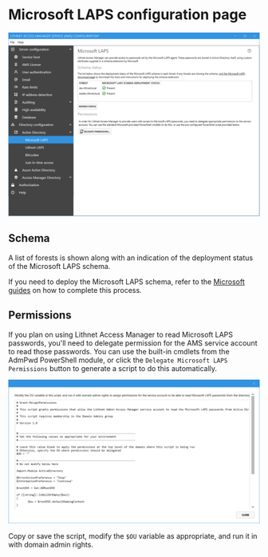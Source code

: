 # Microsoft LAPS configuration page

![](../../images/ui-page-active-directory-microsoft-laps.png)

## Schema
A list of forests is shown along with an indication of the deployment status of the Microsoft LAPS schema.

If you need to deploy the Microsoft LAPS schema, refer to the [Microsoft guides](https://aka.ms/laps) on how to complete this process.

## Permissions
If you plan on using Lithnet Access Manager to read Microsoft LAPS passwords, you'll need to delegate permission for the AMS service account to read those passwords. You can use the built-in cmdlets from the AdmPwd PowerShell module, or click the `Delegate Microsoft LAPS Permissions` button to generate a script to do this automatically. 

![](../../images/ui-page-script-delegate-mslaps.png)

Copy or save the script, modify the `$OU` variable as appropriate, and run it in with domain admin rights.


